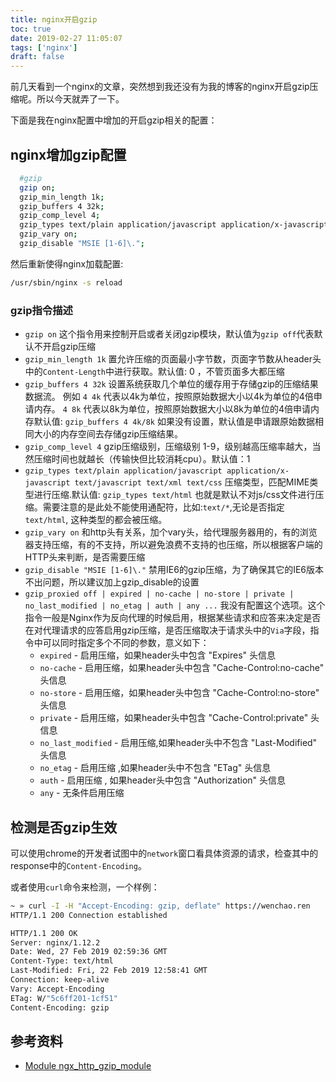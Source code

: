 ```yaml
---
title: nginx开启gzip
toc: true
date: 2019-02-27 11:05:07
tags: ['nginx']
draft: false
---
```


前几天看到一个nginx的文章，突然想到我还没有为我的博客的nginx开启gzip压缩呢。所以今天就弄了一下。

下面是我在nginx配置中增加的开启gzip相关的配置：

## nginx增加gzip配置

```bash
  #gzip
  gzip on;
  gzip_min_length 1k;
  gzip_buffers 4 32k;
  gzip_comp_level 4;
  gzip_types text/plain application/javascript application/x-javascript text/javascript text/xml text/css;
  gzip_vary on;
  gzip_disable "MSIE [1-6]\.";
```

然后重新使得nginx加载配置:

```bash
/usr/sbin/nginx -s reload
```

### gzip指令描述

- `gzip on` 这个指令用来控制开启或者关闭gzip模块，默认值为`gzip off`代表默认不开启gzip压缩
- `gzip_min_length 1k` 置允许压缩的页面最小字节数，页面字节数从header头中的`Content-Length`中进行获取。默认值: 0 ，不管页面多大都压缩
- `gzip_buffers 4 32k`  设置系统获取几个单位的缓存用于存储gzip的压缩结果数据流。 例如 `4 4k` 代表以4k为单位，按照原始数据大小以4k为单位的4倍申请内存。 `4 8k` 代表以8k为单位，按照原始数据大小以8k为单位的4倍申请内存默认值: `gzip_buffers 4 4k/8k` 如果没有设置，默认值是申请跟原始数据相同大小的内存空间去存储gzip压缩结果。
- `gzip_comp_level 4` gzip压缩级别，压缩级别 1-9，级别越高压缩率越大，当然压缩时间也就越长（传输快但比较消耗cpu）。默认值：1
- `gzip_types text/plain application/javascript application/x-javascript text/javascript text/xml text/css` 压缩类型，匹配MIME类型进行压缩.默认值: `gzip_types text/html` 也就是默认不对js/css文件进行压缩。需要注意的是此处不能使用通配符，比如:`text/*`,无论是否指定`text/html`, 这种类型的都会被压缩。
- `gzip_vary on` 和http头有关系，加个vary头，给代理服务器用的，有的浏览器支持压缩，有的不支持，所以避免浪费不支持的也压缩，所以根据客户端的HTTP头来判断，是否需要压缩
- `gzip_disable "MSIE [1-6]\."` 禁用IE6的gzip压缩，为了确保其它的IE6版本不出问题，所以建议加上gzip_disable的设置
- `gzip_proxied off | expired | no-cache | no-store | private | no_last_modified | no_etag | auth | any ...` 我没有配置这个选项。这个指令一般是Nginx作为反向代理的时候启用，根据某些请求和应答来决定是否在对代理请求的应答启用gzip压缩，是否压缩取决于请求头中的`Via`字段，指令中可以同时指定多个不同的参数，意义如下：
    - `expired` - 启用压缩，如果header头中包含 "Expires" 头信息
    - `no-cache` - 启用压缩，如果header头中包含 "Cache-Control:no-cache" 头信息
    - `no-store` - 启用压缩，如果header头中包含 "Cache-Control:no-store" 头信息
    - `private` - 启用压缩，如果header头中包含 "Cache-Control:private" 头信息
    - `no_last_modified` - 启用压缩,如果header头中不包含 "Last-Modified" 头信息
    - `no_etag` - 启用压缩 ,如果header头中不包含 "ETag" 头信息
    - `auth` - 启用压缩 , 如果header头中包含 "Authorization" 头信息
    - `any` - 无条件启用压缩


## 检测是否gzip生效

可以使用chrome的开发者试图中的`network`窗口看具体资源的请求，检查其中的response中的`Content-Encoding`。

或者使用`curl`命令来检测，一个样例：

```bash
~ » curl -I -H "Accept-Encoding: gzip, deflate" https://wenchao.ren
HTTP/1.1 200 Connection established

HTTP/1.1 200 OK
Server: nginx/1.12.2
Date: Wed, 27 Feb 2019 02:59:36 GMT
Content-Type: text/html
Last-Modified: Fri, 22 Feb 2019 12:58:41 GMT
Connection: keep-alive
Vary: Accept-Encoding
ETag: W/"5c6ff201-1cf51"
Content-Encoding: gzip
```


## 参考资料

- [Module ngx_http_gzip_module](http://nginx.org/en/docs/http/ngx_http_gzip_module.html)